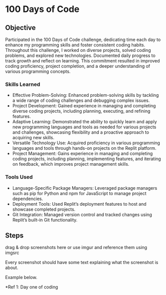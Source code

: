 # 100 Days of Code

## Objective


Participated in the 100 Days of Code challenge, dedicating time each day to enhance my programming skills and foster consistent coding habits. Throughout this challenge, I worked on diverse projects, solved coding problems, and explored new technologies. Documented daily progress to track growth and reflect on learning. This commitment resulted in improved coding proficiency, project completion, and a deeper understanding of various programming concepts.

### Skills Learned


- Effective Problem-Solving: Enhanced problem-solving skills by tackling a wide range of coding challenges and debugging complex issues.
- Project Development: Gained experience in managing and completing diverse coding projects, including planning, executing, and refining features.
- Adaptive Learning: Demonstrated the ability to quickly learn and apply new programming languages and tools as needed for various projects and challenges, showcasing flexibility and a proactive approach to acquiring new skills.
- Versatile Technology Use: Acquired proficiency in various programming languages and tools through hands-on projects on the Replit platform.
- Project Management: Gains experience in managing and completing coding projects, including planning, implementing features, and iterating on feedback, which improves project management skills.

### Tools Used


- Language-Specific Package Managers: Leveraged package managers such as pip for Python and npm for JavaScript to manage project dependencies.
- Deployment Tools: Used Replit’s deployment features to host and showcase completed projects.
- Git Integration: Managed version control and tracked changes using Replit’s built-in Git functionality.

## Steps
drag & drop screenshots here or use imgur and reference them using imgsrc

Every screenshot should have some text explaining what the screenshot is about.

Example below.

*Ref 1: Day one of coding
